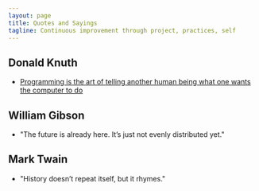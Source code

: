 ```yaml
---
layout: page
title: Quotes and Sayings
tagline: Continuous improvement through project, practices, self
---
```


## Donald Knuth
* [Programming is the art of telling another human being what one wants the
computer to do](http://www.azquotes.com/quote/964459)

## William Gibson
* "The future is already here. It’s just not evenly distributed yet."

## Mark Twain
* "History doesn’t repeat itself, but it rhymes."
